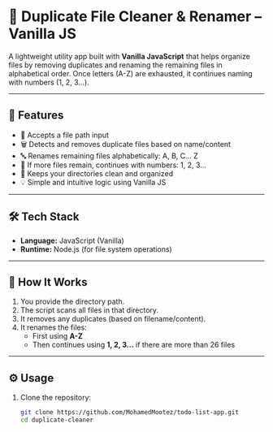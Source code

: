 # 🧹 Duplicate File Cleaner & Renamer – Vanilla JS

A lightweight utility app built with **Vanilla JavaScript** that helps organize files by removing duplicates and renaming the remaining files in alphabetical order. Once letters (A-Z) are exhausted, it continues naming with numbers (1, 2, 3...).

---

## 🔧 Features

- 📁 Accepts a file path input
- 🗑️ Detects and removes duplicate files based on name/content
- 🔤 Renames remaining files alphabetically: A, B, C... Z
- 🔢 If more files remain, continues with numbers: 1, 2, 3...
- 🧼 Keeps your directories clean and organized
- 💡 Simple and intuitive logic using Vanilla JS

---

## 🛠 Tech Stack

- **Language:** JavaScript (Vanilla)
- **Runtime:** Node.js (for file system operations)

---

## 📂 How It Works

1. You provide the directory path.
2. The script scans all files in that directory.
3. It removes any duplicates (based on filename/content).
4. It renames the files:
   - First using **A-Z**
   - Then continues using **1, 2, 3...** if there are more than 26 files

---

## ⚙️ Usage

1. Clone the repository:

   ```bash
   git clone https://github.com/MohamedMootez/todo-list-app.git
   cd duplicate-cleaner
